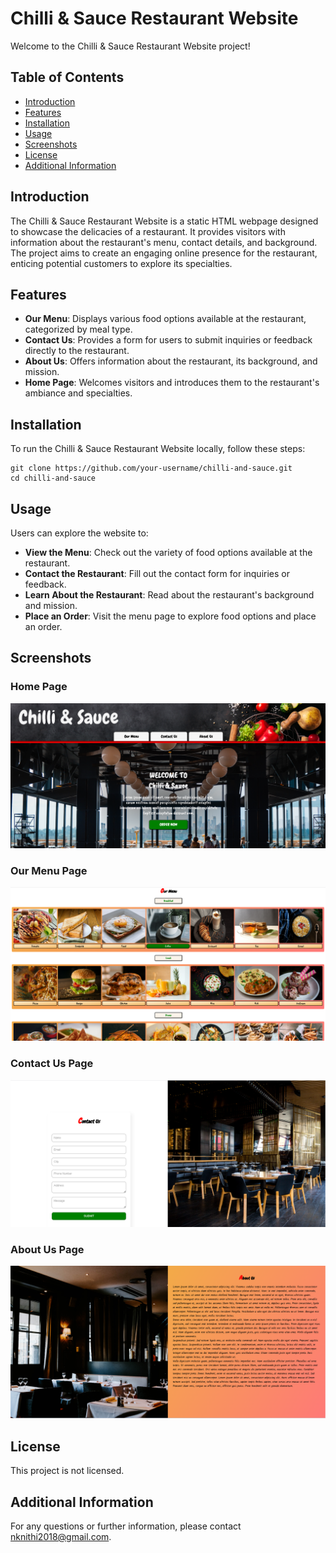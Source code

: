 # Chilli & Sauce Restaurant Website

Welcome to the Chilli & Sauce Restaurant Website project!

## Table of Contents

- [Introduction](#introduction)
- [Features](#features)
- [Installation](#installation)
- [Usage](#usage)
- [Screenshots](#screenshots)
- [License](#license)
- [Additional Information](#additional-information)

## Introduction

The Chilli & Sauce Restaurant Website is a static HTML webpage designed to showcase the delicacies of a restaurant. It provides visitors with information about the restaurant's menu, contact details, and background. The project aims to create an engaging online presence for the restaurant, enticing potential customers to explore its specialties.

## Features

- **Our Menu**: Displays various food options available at the restaurant, categorized by meal type.
- **Contact Us**: Provides a form for users to submit inquiries or feedback directly to the restaurant.
- **About Us**: Offers information about the restaurant, its background, and mission.
- **Home Page**: Welcomes visitors and introduces them to the restaurant's ambiance and specialties.

## Installation

To run the Chilli & Sauce Restaurant Website locally, follow these steps:

```
git clone https://github.com/your-username/chilli-and-sauce.git
cd chilli-and-sauce
```

## Usage

Users can explore the website to:

- **View the Menu**: Check out the variety of food options available at the restaurant.
- **Contact the Restaurant**: Fill out the contact form for inquiries or feedback.
- **Learn About the Restaurant**: Read about the restaurant's background and mission.
- **Place an Order**: Visit the menu page to explore food options and place an order.

## Screenshots

### Home Page
![Home Page](screenshots/homepage.png)


### Our Menu Page
![Our Menu Page](screenshots/menu.png)

### Contact Us Page
![Contact Us Page](screenshots/contactus.png)

### About Us Page
![About Us Page](screenshots/aboutus.png)

## License

This project is not licensed.

## Additional Information

For any questions or further information, please contact [nknithi2018@gmail.com](mailto:nknithi2018@gmail.com).

